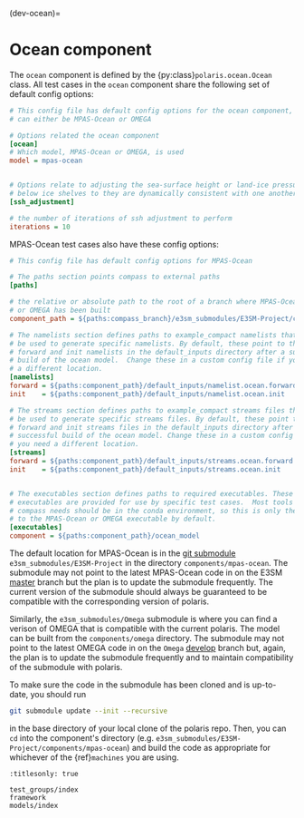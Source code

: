(dev-ocean)=

# Ocean component

The `ocean` component is defined by the {py:class}`polaris.ocean.Ocean`
class. All test cases in the `ocean` component share the following set of
default config options:

```cfg
# This config file has default config options for the ocean component, which
# can either be MPAS-Ocean or OMEGA

# Options related the ocean component
[ocean]
# Which model, MPAS-Ocean or OMEGA, is used
model = mpas-ocean


# Options relate to adjusting the sea-surface height or land-ice pressure
# below ice shelves to they are dynamically consistent with one another
[ssh_adjustment]

# the number of iterations of ssh adjustment to perform
iterations = 10
```

MPAS-Ocean test cases also have these config options:
```cfg
# This config file has default config options for MPAS-Ocean

# The paths section points compass to external paths
[paths]

# the relative or absolute path to the root of a branch where MPAS-Ocean
# or OMEGA has been built
component_path = ${paths:compass_branch}/e3sm_submodules/E3SM-Project/components/mpas-ocean

# The namelists section defines paths to example_compact namelists that will
# be used to generate specific namelists. By default, these point to the
# forward and init namelists in the default_inputs directory after a successful
# build of the ocean model.  Change these in a custom config file if you need
# a different location.
[namelists]
forward = ${paths:component_path}/default_inputs/namelist.ocean.forward
init    = ${paths:component_path}/default_inputs/namelist.ocean.init

# The streams section defines paths to example_compact streams files that will
# be used to generate specific streams files. By default, these point to the
# forward and init streams files in the default_inputs directory after a
# successful build of the ocean model. Change these in a custom config file if
# you need a different location.
[streams]
forward = ${paths:component_path}/default_inputs/streams.ocean.forward
init    = ${paths:component_path}/default_inputs/streams.ocean.init


# The executables section defines paths to required executables. These
# executables are provided for use by specific test cases.  Most tools that
# compass needs should be in the conda environment, so this is only the path
# to the MPAS-Ocean or OMEGA executable by default.
[executables]
component = ${paths:component_path}/ocean_model
```

The default location for MPAS-Ocean is in the
[git submodule](https://git-scm.com/book/en/v2/Git-Tools-Submodules)
`e3sm_submodules/E3SM-Project` in the directory `components/mpas-ocean`.  The 
submodule  may not point to the latest MPAS-Ocean code in on the E3SM
[master](https://github.com/E3SM-Project/E3SM/tree/master)
branch but the plan is to update the submodule frequently.  The current version
of the submodule should always be guaranteed to be compatible with the
corresponding version of polaris.

Similarly, the `e3sm_submodules/Omega` submodule is where you can find
a verison of OMEGA that is compatible with the current polaris.  The model
can be built from the `components/omega` directory.  The  submodule may not 
point to the latest OMEGA code in on the `Omega`
[develop](https://github.com/E3SM-Project/Omega/tree/develop)
branch but, again, the plan is to update the submodule frequently and to
maintain compatibility of the submodule with polaris.

To make sure the code in the submodule has been cloned and is up-to-date, you
should run

```bash
git submodule update --init --recursive
```

in the base directory of your local clone of the polaris repo.  Then, you can
`cd` into the component's directory (e.g. 
`e3sm_submodules/E3SM-Project/components/mpas-ocean`) and build the code as
appropriate for whichever of the {ref}`machines` you are using.

```{toctree}
:titlesonly: true

test_groups/index
framework
models/index
```
